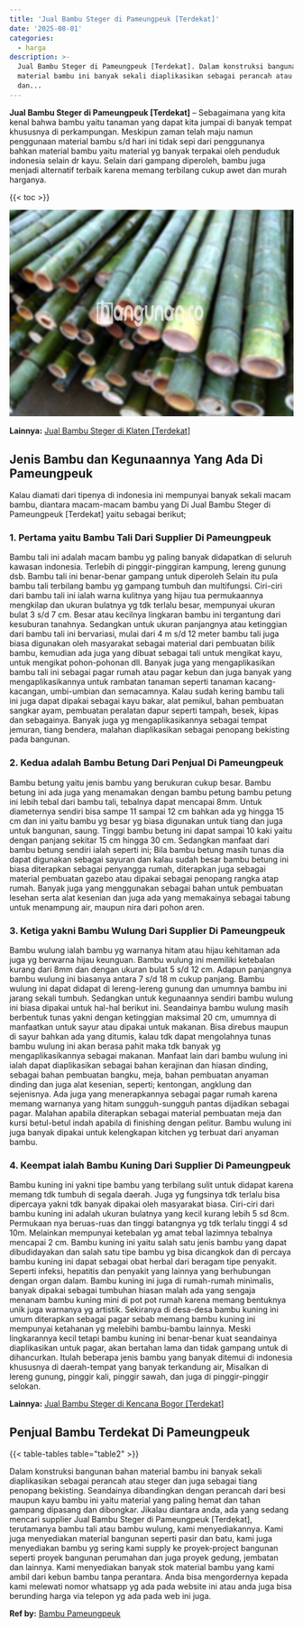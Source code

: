 ```yaml
---
title: 'Jual Bambu Steger di Pameungpeuk [Terdekat]'
date: '2025-08-01'
categories:
  - harga
description: >-
  Jual Bambu Steger di Pameungpeuk [Terdekat]. Dalam konstruksi bangunan bahan
  material bambu ini banyak sekali diaplikasikan sebagai perancah atau steger
  dan...
---
```


**Jual Bambu Steger di Pameungpeuk \[Terdekat\]** – Sebagaimana yang kita kenal bahwa bambu yaitu tanaman yang dapat kita jumpai di banyak tempat khususnya di perkampungan. Meskipun zaman telah maju namun penggunaan material bambu s/d hari ini tidak sepi dari penggunanya bahkan material bambu yaitu material yg banyak terpakai oleh penduduk indonesia selain dr kayu. Selain dari gampang diperoleh, bambu juga menjadi alternatif terbaik karena memang terbilang cukup awet dan murah harganya.

{{< toc >}}

![Jual Bambu Steger di Pameungpeuk [Terdekat]](/images/jual-bambu-tali-15.png)

**Lainnya:** [Jual Bambu Steger di Klaten \[Terdekat\]](https://bambu.bangunan.co/jual-bambu-steger-di-klaten-terdekat/)

## Jenis Bambu dan Kegunaannya Yang Ada Di Pameungpeuk

Kalau diamati dari tipenya di indonesia ini mempunyai banyak sekali macam bambu, diantara macam-macam bambu yang Di Jual Bambu Steger di Pameungpeuk \[Terdekat\] yaitu sebagai berikut;

### 1\. Pertama yaitu Bambu Tali Dari Supplier Di Pameungpeuk

Bambu tali ini adalah macam bambu yg paling banyak didapatkan di seluruh kawasan indonesia. Terlebih di pinggir-pinggiran kampung, lereng gunung dsb. Bambu tali ini benar-benar gampang untuk diperoleh Selain itu pula bambu tali terbilang bambu yg gampang tumbuh dan multifungsi. Ciri-ciri dari bambu tali ini ialah warna kulitnya yang hijau tua permukaannya mengkilap dan ukuran bulatnya yg tdk terlalu besar, mempunyai ukuran bulat 3 s/d 7 cm. Besar atau kecilnya lingkaran bambu ini tergantung dari kesuburan tanahnya. Sedangkan untuk ukuran panjangnya atau ketinggian dari bambu tali ini bervariasi, mulai dari 4 m s/d 12 meter bambu tali juga biasa digunakan oleh masyarakat sebagai material dari pembuatan bilik bambu, kemudian ada juga yang dibuat sebagai tali untuk mengikat kayu, untuk mengikat pohon-pohonan dll. Banyak juga yang mengaplikasikan bambu tali ini sebagai pagar rumah atau pagar kebun dan juga banyak yang mengaplikasikannya untuk rambatan tanaman seperti tanaman kacang-kacangan, umbi-umbian dan semacamnya. Kalau sudah kering bambu tali ini juga dapat dipakai sebagai kayu bakar, alat pemikul, bahan pembuatan sangkar ayam, pembuatan peralatan dapur seperti tampah, besek, kipas dan sebagainya. Banyak juga yg mengaplikasikannya sebagai tempat jemuran, tiang bendera, malahan diaplikasikan sebagai penopang bekisting pada bangunan.

### 2\. Kedua adalah Bambu Betung Dari Penjual Di Pameungpeuk

Bambu betung yaitu jenis bambu yang berukuran cukup besar. Bambu betung ini ada juga yang menamakan dengan bambu petung bambu petung ini lebih tebal dari bambu tali, tebalnya dapat mencapai 8mm. Untuk diameternya sendiri bisa sampe 11 sampai 12 cm bahkan ada yg hingga 15 cm dan ini yaitu bambu yg besar yg biasa digunakan untuk tiang dan juga untuk bangunan, saung. Tinggi bambu betung ini dapat sampai 10 kaki yaitu dengan panjang sekitar 15 cm hingga 30 cm. Sedangkan manfaat dari bambu betung sendiri ialah seperti ini; Bila bambu betung masih tunas dia dapat digunakan sebagai sayuran dan kalau sudah besar bambu betung ini biasa diterapkan sebagai penyangga rumah, diterapkan juga sebagai material pembuatan gazebo atau dipakai sebagai penopang rangka atap rumah. Banyak juga yang menggunakan sebagai bahan untuk pembuatan lesehan serta alat kesenian dan juga ada yang memakainya sebagai tabung untuk menampung air, maupun nira dari pohon aren.

### 3\. Ketiga yakni Bambu Wulung Dari Supplier Di Pameungpeuk

Bambu wulung ialah bambu yg warnanya hitam atau hijau kehitaman ada juga yg berwarna hijau keunguan. Bambu wulung ini memiliki ketebalan kurang dari 8mm dan dengan ukuran bulat 5 s/d 12 cm. Adapun panjangnya bambu wulung ini biasanya antara 7 s/d 18 m cukup panjang. Bambu wulung ini dapat didapat di lereng-lereng gunung dan umumnya bambu ini jarang sekali tumbuh. Sedangkan untuk kegunaannya sendiri bambu wulung ini biasa dipakai untuk hal-hal berikut ini. Seandainya bambu wulung masih berbentuk tunas yakni dengan ketinggian maksimal 20 cm, umumnya di manfaatkan untuk sayur atau dipakai untuk makanan. Bisa direbus maupun di sayur bahkan ada yang ditumis, kalau tdk dapat mengolahnya tunas bambu wulung ini akan berasa pahit maka tdk banyak yg mengaplikasikannya sebagai makanan. Manfaat lain dari bambu wulung ini ialah dapat diaplikasikan sebagai bahan kerajinan dan hiasan dinding, sebagai bahan pembuatan bangku, meja, bahan pembuatan anyaman dinding dan juga alat kesenian, seperti; kentongan, angklung dan sejenisnya. Ada juga yang menerapkannya sebagai pagar rumah karena memang warnanya yang hitam sungguh-sungguh pantas dijadikan sebagai pagar. Malahan apabila diterapkan sebagai material pembuatan meja dan kursi betul-betul indah apabila di finishing dengan pelitur. Bambu wulung ini juga banyak dipakai untuk kelengkapan kitchen yg terbuat dari anyaman bambu.

### 4\. Keempat ialah Bambu Kuning Dari Supplier Di Pameungpeuk

Bambu kuning ini yakni tipe bambu yang terbilang sulit untuk didapat karena memang tdk tumbuh di segala daerah. Juga yg fungsinya tdk terlalu bisa dipercaya yakni tdk banyak dipakai oleh masyarakat biasa. Ciri-ciri dari bambu kuning ini adalah ukuran bulatnya yang kecil kurang lebih 5 sd 8cm. Permukaan nya beruas-ruas dan tinggi batangnya yg tdk terlalu tinggi 4 sd 10m. Melainkan mempunyai ketebalan yg amat tebal lazimnya tebalnya mencapai 2 cm. Bambu kuning ini yaitu salah satu jenis bambu yang dapat dibudidayakan dan salah satu tipe bambu yg bisa dicangkok dan di percaya bambu kuning ini dapat sebagai obat herbal dari beragam tipe penyakit. Seperti infeksi, hepatitis dan penyakit yang lainnya yang berhubungan dengan organ dalam. Bambu kuning ini juga di rumah-rumah minimalis, banyak dipakai sebagai tumbuhan hiasan malah ada yang sengaja menanam bambu kuning mini di pot pot rumah karena memang bentuknya unik juga warnanya yg artistik. Sekiranya di desa-desa bambu kuning ini umum diterapkan sebagai pagar sebab memang bambu kuning ini mempunyai ketahanan yg melebihi bambu-bambu lainnya. Meski lingkarannya kecil tetapi bambu kuning ini benar-benar kuat seandainya diaplikasikan untuk pagar, akan bertahan lama dan tidak gampang untuk di dihancurkan. Itulah beberapa jenis bambu yang banyak ditemui di indonesia khususnya di daerah-tempat yang banyak terkandung air, Misalkan di lereng gunung, pinggir kali, pinggir sawah, dan juga di pinggir-pinggir selokan.

**Lainnya:** [Jual Bambu Steger di Kencana Bogor \[Terdekat\]](https://bambu.bangunan.co/jual-bambu-steger-di-kencana-bogor-terdekat/)

## Penjual Bambu Terdekat Di Pameungpeuk

{{< table-tables table="table2" >}}

Dalam konstruksi bangunan bahan material bambu ini banyak sekali diaplikasikan sebagai perancah atau steger dan juga sebagai tiang penopang bekisting. Seandainya dibandingkan dengan perancah dari besi maupun kayu bambu ini yaitu material yang paling hemat dan tahan gampang dipasang dan dibongkar. Jikalau diantara anda, ada yang sedang mencari supplier Jual Bambu Steger di Pameungpeuk \[Terdekat\], terutamanya bambu tali atau bambu wulung, kami menyediakannya. Kami juga menyediakan material bangunan seperti pasir dan batu, kami juga menyediakan bambu yg sering kami supply ke proyek-project bangunan seperti proyek bangunan perumahan dan juga proyek gedung, jembatan dan lainnya. Kami menyediakan banyak stok material bambu yang kami ambil dari kebun bambu tanpa perantara. Anda bisa mengordernya kepada kami melewati nomor whatsapp yg ada pada website ini atau anda juga bisa berunding harga via telepon yg ada pada web ini juga.

**Ref by:** [Bambu Pameungpeuk](https://id.wikipedia.org/wiki/Bambu)
